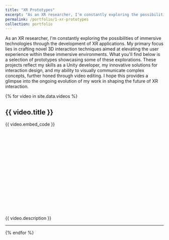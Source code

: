 ```yaml
---
title: "XR Prototypes"
excerpt: "As an XR researcher, I'm constantly exploring the possibilities of immersive technologies through the development of XR applications. My primary focus lies in crafting novel 3D interaction techniques aimed at elevating the user experience within these immersive environments. What you'll find below is a selection of prototypes showcasing some of these explorations. These projects reflect my skills as a Unity developer, my innovative solutions for interaction design, and my ability to visually communicate complex concepts, further honed through video editing. I hope this provides a glimpse into the ongoing evolution of my work in shaping the future of XR interaction."
permalink: /portfolio/1-xr-prototypes
collection: portfolio
---
```


As an XR researcher, I'm constantly exploring the possibilities of immersive technologies through the development of XR applications. My primary focus lies in crafting novel 3D interaction techniques aimed at elevating the user experience within these immersive environments. What you'll find below is a selection of prototypes showcasing some of these explorations. These projects reflect my skills as a Unity developer, my innovative solutions for interaction design, and my ability to visually communicate complex concepts, further honed through video editing. I hope this provides a glimpse into the ongoing evolution of my work in shaping the future of XR interaction.

 <div class="row">
 {% for video in site.data.videos %}
   <div class="col-md-6">  <!-- Adjust col-md-* as needed -->
     <h2>{{ video.title }}</h2>
     <div class="video-container">  <!-- Add a container for aspect ratio -->
       {{ video.embed_code }}
     </div>
     <p>{{ video.description }}</p>
     <hr>
   </div>
 {% endfor %}
 </div>

 <style>
  .video-container {
    position: relative;
    padding-bottom: 56.25%; /* 16:9 aspect ratio (adjust if needed) */
    height: 0;
    overflow: hidden;
  }

  .video-container iframe {
    position: absolute;
    top: 0;
    left: 0;
    width: 100%;
    height: 100%;
  }
 </style>
